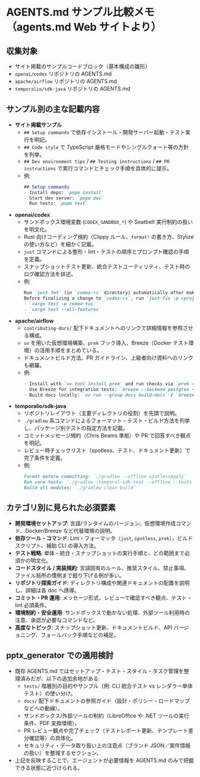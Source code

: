# AGENTS.md サンプル比較メモ（agents.md Web サイトより）

## 収集対象
- サイト掲載のサンプルコードブロック（基本構成の雛形）
- `openai/codex` リポジトリの AGENTS.md
- `apache/airflow` リポジトリの AGENTS.md
- `temporalio/sdk-java` リポジトリの AGENTS.md

## サンプル別の主な記載内容
- **サイト掲載サンプル**
  - `## Setup commands` で依存インストール・開発サーバー起動・テスト実行を明記。
  - `## Code style` で TypeScript 厳格モードやシングルクォート等の方針を列挙。
  - `## Dev environment tips` / `## Testing instructions` / `## PR instructions` で実行コマンドとチェック手順を具体的に提示。
  - 例:
    ```markdown
    ## Setup commands
    - Install deps: `pnpm install`
    - Start dev server: `pnpm dev`
    - Run tests: `pnpm test`
    ```
- **openai/codex**
  - サンドボックス環境変数 (`CODEX_SANDBOX_*`) や Seatbelt 実行制約の扱いを明文化。
  - Rust 向けコーディング規約（Clippy ルール、`format!` の書き方、Stylize の使い方など）を細かく記載。
  - `just` コマンドによる整形・lint・テストの順序とプロンプト確認の手順を定義。
  - スナップショットテスト更新、統合テストユーティリティ、テスト時のログ確認方法を詳述。
  - 例:
    ```markdown
    Run `just fmt` (in `codex-rs` directory) automatically after making Rust code changes; do not ask for approval to run it.
    Before finalizing a change to `codex-rs`, run `just fix -p <project>` … Additionally run the tests:
    - `cargo test -p codex-tui`
    - `cargo test --all-features`
    ```
- **apache/airflow**
  - `contributing-docs/` 配下ドキュメントへのリンクで詳細情報を参照させる構成。
  - `uv` を用いた仮想環境構築、`prek` フック導入、Breeze（Docker テスト環境）の活用手順をまとめている。
  - ドキュメントビルド方法、PR ガイドライン、上級者向け資料へのリンクも網羅。
  - 例:
    ```markdown
    - Install with `uv tool install prek` and run checks via `prek --all-files`.
    - Use Breeze for integration tests: `breeze --backend postgres --python 3.10 testing tests --test-type All`.
    - Build docs locally: `uv run --group docs build-docs` / `breeze build-docs`.
    ```
- **temporalio/sdk-java**
  - リポジトリレイアウト（主要ディレクトリの役割）を先頭で説明。
  - `./gradlew` 系コマンドによるフォーマット・テスト・ビルド方法を列挙し、パッケージ別テストの指定方法を記載。
  - コミットメッセージ規約（Chris Beams 準拠）や PR で回答すべき観点を明記。
  - レビュー時チェックリスト（spotless、テスト、ドキュメント更新）で完了条件を定義。
  - 例:
    ```markdown
    Format before committing: `./gradlew --offline spotlessApply`
    Run core tests: `./gradlew :temporal-sdk:test --offline --tests "io.temporal.workflow.*"`
    Build all modules: `./gradlew clean build`
    ```

## カテゴリ別に見られた必須要素
- **開発環境セットアップ**: 言語/ランタイムのバージョン、仮想環境作成コマンド、Docker/Breeze など代替環境の説明。
- **依存ツール・コマンド**: Lint・フォーマッタ（`just`, `spotless`, `prek`）、ビルドスクリプト、補助 CLI の導入方法。
- **テスト戦略**: 単体・統合・スナップショットの実行手順と、どの範囲まで必須かの明文化。
- **コードスタイル / 実装規約**: 言語固有のルール、推奨スタイル、禁止事項、ファイル局所の慣例まで掘り下げる例が多い。
- **リポジトリ探索ガイド**: ディレクトリ構成や関連ドキュメントの配置を説明し、詳細は各 doc へ誘導。
- **コミット・PR 運用**: メッセージ形式、レビューで確認すべき観点、テスト・lint 必須条件。
- **環境制約・安全運用**: サンドボックスで動かない処理、外部ツール利用時の注意、承認が必要なコマンドなど。
- **高度なトピック**: スナップショット更新、ドキュメントビルド、API バージョニング、フォールバック手順などの補足。

## pptx_generator での適用検討
- 既存 AGENTS.md ではセットアップ・テスト・スタイル・タスク管理を整理済みだが、以下の追加余地がある:
  - `tests/` 階層別の目的やサンプル（例: CLI 統合テスト vs レンダラー単体テスト）の使い分け。
  - `docs/` 配下ドキュメントの参照ガイド（設計・ポリシー・ロードマップなどへの動線）。
  - サンドボックス/外部ツールの制約（LibreOffice や .NET ツールの実行条件、PDF 変換環境）。
  - PR レビュー観点や完了チェック（テストレポート更新、テンプレート差分確認等）の具体化。
  - セキュリティ・データ取り扱い上の注意点（ブランド JSON／案件情報の扱い）を整理するセクション。
- 上記を反映することで、エージェントが必要情報を AGENTS.md のみで把握できる状態に近づけられる。
